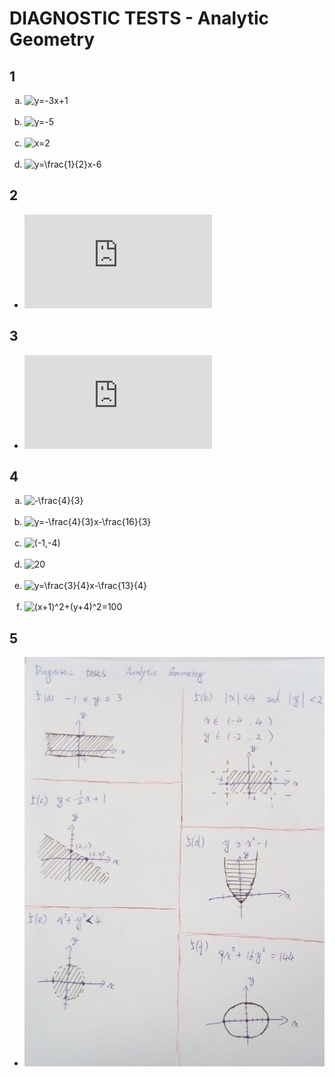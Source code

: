 # DIAGNOSTIC TESTS - Analytic Geometry

## 1
<ol type="a">
  <li><img title="y=-3x+1" src="https://latex.codecogs.com/gif.latex?y%3D-3x&plus;1"/></li><br>
  <li><img title="y=-5" src="https://latex.codecogs.com/gif.latex?y%3D-5"/></li><br>
  <li><img title="x=2" src="https://latex.codecogs.com/gif.latex?x%3D2"/></li><br>
  <li><img title="y=\frac{1}{2}x-6" src="https://latex.codecogs.com/gif.latex?y%3D%5Cfrac%7B1%7D%7B2%7Dx-6"/></li>
</ol>

## 2

* ![(x+1)^2+(y-4)^2=52](https://latex.codecogs.com/gif.latex?%28x&plus;1%29%5E2&plus;%28y-4%29%5E2%3D52)

## 3

* ![center=(3,-5)\ radius=5](https://latex.codecogs.com/gif.latex?%5C%5C%20center%3D%283%2C-5%29%20%5C%5C%20radius%3D5)

## 4
<ol type="a">
  <li><img title="-\frac{4}{3}" src="https://latex.codecogs.com/gif.latex?-%5Cfrac%7B4%7D%7B3%7D"/></li><br>
  <li><img title="y=-\frac{4}{3}x-\frac{16}{3}" src="https://latex.codecogs.com/gif.latex?%5C%5C%20y%3D-%5Cfrac%7B4%7D%7B3%7Dx-%5Cfrac%7B16%7D%7B3%7D%20%5C%5C%20%5C%5C%20x-intercept%3D%28-4%2C0%29%20%5C%5C%20%5C%5C%20y-intercept%3D%280%2C-%5Cfrac%7B16%7D%7B3%7D%29"/></li><br>
  <li><img title="(-1,-4)" src="https://latex.codecogs.com/gif.latex?%28-1%2C-4%29"/></li><br>
  <li><img title="20" src="https://latex.codecogs.com/gif.latex?20"/></li><br>
  <li><img title="y=\frac{3}{4}x-\frac{13}{4}" src="https://latex.codecogs.com/gif.latex?y%3D%5Cfrac%7B3%7D%7B4%7Dx-%5Cfrac%7B13%7D%7B4%7D"/></li><br>
  <li><img title="(x+1)^2+(y+4)^2=100" src="https://latex.codecogs.com/gif.latex?%28x&plus;1%29%5E2&plus;%28y&plus;4%29%5E2%3D100"/></li>
</ol>

## 5

* ![DiagnosticTests_AnalyticGeometry_5_Answers](../pics/00_DiagnosticTests_AnalyticGeometry_5_Answers.jpg)

<!---

## TODO
<ol type="a">
  <li><img title="" src=""/></li><br>
  <li><img title="" src=""/></li>
</ol>

<li></li><br>

<li><img title="" src=""/></li><br>

%5C%20%7B%5Ccolor%7Bred%7D%28Incorrect%29%7D

\ {\color{red}Incorrect}

![]()

--->
